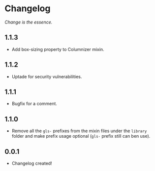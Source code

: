 # Changelog
_Change is the essence._

## 1.1.3
* Add box-sizing property to Columnizer mixin.

## 1.1.2
* Uptade for security vulnerabilities.

## 1.1.1
* Bugfix for a comment.

## 1.1.0
* Remove all the `gls-` prefixes from the mixin files under the `library` folder and make prefix usage optional (`gls-` prefix still can ben use).

## 0.0.1
* Changelog created!
